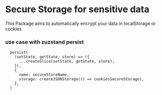 # Secure Storage for sensitive data

This Package aims to automatically encrypt your data in localStorage or cookies


### use case with zuzstand persist
```
  persist(
    (setState, getState, store) => ({
      ...createSlice(setState, getState, store),
    }),
    {
      name: secureStoreName,
      storage: createJSONStorage(() => cookiesSecureStorage),
    },
  )
```
